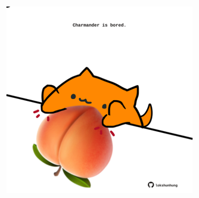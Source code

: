 <!-- built at 30/09/2021, 18:02:20 UTC -->
<p align="center">
  <img width="500" height="500" src="./ReadmeImage.svg">
</p>

